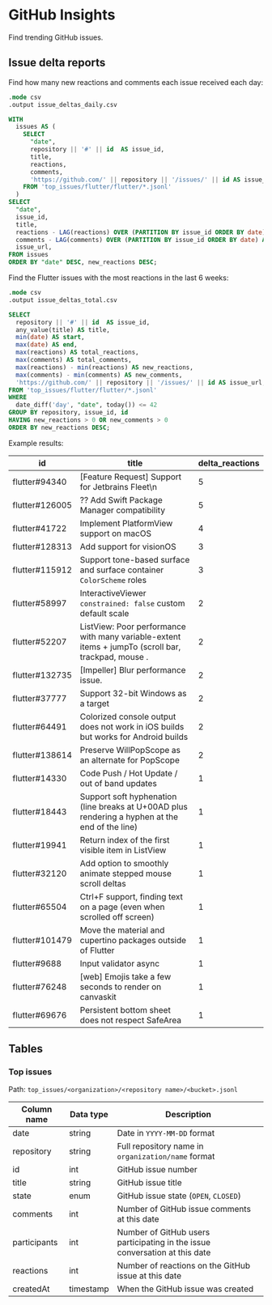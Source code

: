 # GitHub Insights

Find trending GitHub issues.

## Issue delta reports

Find how many new reactions and comments each issue received each day:

```sql
.mode csv
.output issue_deltas_daily.csv

WITH
  issues AS (
    SELECT
      "date",
      repository || '#' || id  AS issue_id,
      title,
      reactions,
      comments,
      'https://github.com/' || repository || '/issues/' || id AS issue_url,
    FROM 'top_issues/flutter/flutter/*.jsonl'
  )
SELECT
  "date",
  issue_id,
  title,
  reactions - LAG(reactions) OVER (PARTITION BY issue_id ORDER BY date) AS new_reactions,
  comments - LAG(comments) OVER (PARTITION BY issue_id ORDER BY date) AS new_comments,
  issue_url,
FROM issues
ORDER BY "date" DESC, new_reactions DESC;
```

Find the Flutter issues with the most reactions in the last 6 weeks:

```sql
.mode csv
.output issue_deltas_total.csv

SELECT
  repository || '#' || id  AS issue_id,
  any_value(title) AS title,
  min(date) AS start,
  max(date) AS end,
  max(reactions) AS total_reactions,
  max(comments) AS total_comments,
  max(reactions) - min(reactions) AS new_reactions,
  max(comments) - min(comments) AS new_comments,
  'https://github.com/' || repository || '/issues/' || id AS issue_url,
FROM 'top_issues/flutter/flutter/*.jsonl'
WHERE
  date_diff('day', "date", today()) <= 42
GROUP BY repository, issue_id, id
HAVING new_reactions > 0 OR new_comments > 0
ORDER BY new_reactions DESC;
```

Example results:

| id             | title                                                                                               | delta_reactions |
| -------------- | --------------------------------------------------------------------------------------------------- | --------------- |
| flutter#94340  | [Feature Request] Support for Jetbrains Fleet\n                                                     |               5 |
| flutter#126005 | ?? Add Swift Package Manager compatibility                                                          |               5 |
| flutter#41722  | Implement PlatformView support on macOS                                                             |               4 |
| flutter#128313 | Add support for visionOS                                                                            |               3 |
| flutter#115912 | Support tone-based surface and surface container `ColorScheme` roles                                |               3 |
| flutter#58997  | InteractiveViewer `constrained: false` custom default scale                                         |               2 |
| flutter#52207  | ListView: Poor performance with many variable-extent items + jumpTo (scroll bar, trackpad, mouse .  |               2 |
| flutter#132735 | [Impeller] Blur performance issue.                                                                  |               2 |
| flutter#37777  | Support 32-bit Windows as a target                                                                  |               2 |
| flutter#64491  | Colorized console output does not work in iOS builds but works for Android builds                   |               2 |
| flutter#138614 | Preserve WillPopScope as an alternate for PopScope                                                  |               2 |
| flutter#14330  | Code Push / Hot Update / out of band updates                                                        |               1 |
| flutter#18443  | Support soft hyphenation (line breaks at U+00AD plus rendering a hyphen at the end of the line)     |               1 |
| flutter#19941  | Return index of the first visible item in ListView                                                  |               1 |
| flutter#32120  | Add option to smoothly animate stepped mouse scroll deltas                                          |               1 |
| flutter#65504  | Ctrl+F support, finding text on a page (even when scrolled off screen)                              |               1 |
| flutter#101479 | Move the material and cupertino packages outside of Flutter                                         |               1 |
| flutter#9688   | Input validator async                                                                               |               1 |
| flutter#76248  | [web] Emojis take a few seconds to render on canvaskit                                              |               1 |
| flutter#69676  | Persistent bottom sheet does not respect SafeArea                                                   |               1 |

## Tables

### Top issues

Path: `top_issues/<organization>/<repository name>/<bucket>.jsonl`

Column name | Data type | Description
-- | -- | --
date | string | Date in `YYYY-MM-DD` format
repository | string | Full repository name in `organization/name` format
id | int | GitHub issue number
title | string | GitHub issue title
state | enum | GitHub issue state (`OPEN`, `CLOSED`)
comments | int | Number of GitHub issue comments at this date
participants | int | Number of GitHub users participating in the issue conversation at this date
reactions | int | Number of reactions on the GitHub issue at this date
createdAt | timestamp | When the GitHub issue was created
